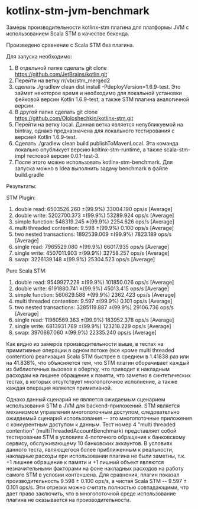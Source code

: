 # kotlinx-stm-jvm-benchmark

Замеры производительности kotlinx-stm плагина для платформы JVM с использованием Scala STM в качестве бекенда.

Произведено сравнение с Scala STM без плагина.

Для запуска необходимо:

1. В отдельной папке сделать git clone https://github.com/JetBrains/kotlin.git
2. Перейти на ветку rr/vbr/stm_merged2
3. сделать ./gradlew clean dist install -PdeployVersion=1.6.9-test. 
Это займет некоторое время и необходимо для локальной установки фейковой версии Kotlin 1.6.9-test, 
а также STM плагина аналогичной версии.
4. В другой папке сделать git clone https://github.com/Ololoshechkin/kotlinx-stm.git
5. Перейти на ветку local. 
Данная ветка является непубликуемой на bintray, однако предназначена для локального тестирования с версией Kotlin 1.6.9-test.
6. Сделать ./gradlew clean build publishToMavenLocal.
Эта команда локально опубликует версию koltinx-stm-runtime, а также scala-stm-impl тестовой версии 0.0.1-test-3.
7. После этого можно использовать kotlinx-stm-benchmark. Для запуска можно в Idea выполнить задачу benchmark в файле build.gradle


Результаты:

STM Plugin:
1. double read: 6503526.260 ±(99.9%) 33004.190 ops/s [Average]
2. double write: 5202700.373 ±(99.9%) 53289.924 ops/s [Average]
3. simple function: 548319.245 ±(99.9%) 2254.626 ops/s [Average]
4. multi threaded contention: 9.598 ±(99.9%) 0.100 ops/s [Average]
5. two nested transactions: 1892539.009 ±(99.9%) 7823.189 ops/s [Average]
6. single read: 7965529.080 ±(99.9%) 66017.935 ops/s [Average]
7. single write: 4507011.903 ±(99.9%) 32758.257 ops/s [Average]
8. swap: 3226139.148 ±(99.9%) 25304.523 ops/s [Average]

Pure Scala STM:
1. double read: 9549927.228 ±(99.9%) 101850.026 ops/s [Average]
2. double write: 6191880.741 ±(99.9%) 45013.415 ops/s [Average]
3. simple function: 560629.588 ±(99.9%) 2362.423 ops/s [Average]
4. multi threaded contention: 9.597 ±(99.9%) 0.101 ops/s [Average]
5. two nested transactions: 3285119.887 ±(99.9%) 29106.736 ops/s [Average]
6. single read: 11960569.363 ±(99.9%) 183952.378 ops/s [Average]
7. single write: 6813931.789 ±(99.9%) 123218.229 ops/s [Average]
8. swap: 3970667.060 ±(99.9%) 22335.240 ops/s [Average]

Как видно из замеров производительности выше, в тестах на примитивные операции в одном потоке (все кроме multi threaded contention)
реализация Scala STM быстрее в среднем в 1.41838 раз или на 41.838%, что объясняется тем, что STM плагин оборачивает каждый из библиотечных
вызовов в обертку, что приводит к накладным расходам на лишнее обращение к памяти, что заметно в синтетических тестах, в которых
отсутствует многопоточное исполнение, а также каждая операция является примитивной.

Однако данный сценарий не является ожидаемым сценарием использования STM в JVM для backend-приложений. STM является механизмом
управления многопоточным доступом, следовательно ожидаемый сценарий использования -- это многопоточные приложения с конкурентным
доступом к данным. Тест номер 4 "multi threaded contention" (multiThreadedAccountBenchmark) представляет собой тестирование
STM в условиях 4-поточного обращения к банковскому сервису, обслуживающему 10 банковских аккаунтов. В условиях данного теста,
являющегося более приближенным к реальности, накладные расходы при использовании плагина не были заметны, т.к. +1 лишнее обращение к
памяти и +1 лишний объект являются незначительными факторами на фоне накладных расходов на работу самого STM в условии контеншена.
Для сравнения, плагин показал производительность 9.598 ± 0.100 ops/s, а чистая Scala STM -- 9.597 ± 0.101 ops/s. Эти отрезки можно 
считать полностью совпадающими, что дает право заключить, что в многопоточной среде использование плагина не сказывается на 
производительности.



